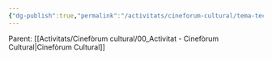 ```yaml
---
{"dg-publish":true,"permalink":"/activitats/cineforum-cultural/tema-tecnologia/"}
---
```


Parent: [[Activitats/Cinefòrum cultural/00_Activitat - Cinefòrum Cultural\|Cinefòrum Cultural]]